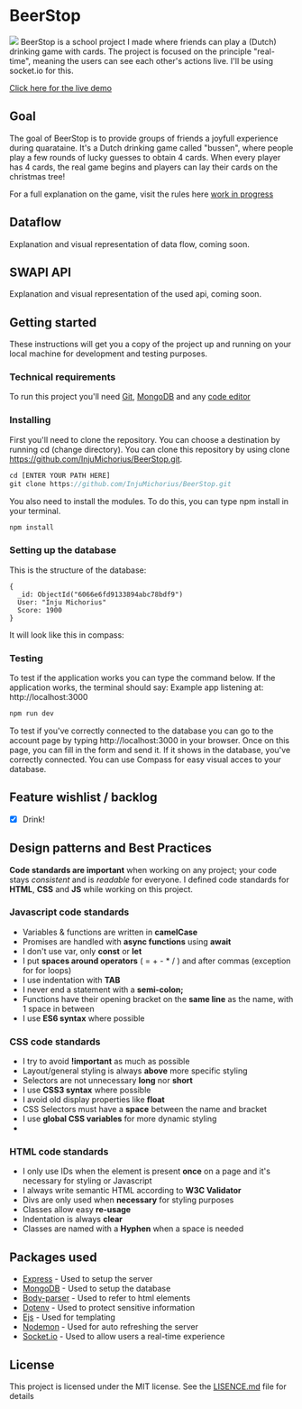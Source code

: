 # BeerStop
![](https://github.com/InjuMichorius/BeerStop/blob/main/public/img/documentation/drinking%20game%20%E2%80%93%204.jpg)
BeerStop is a school project I made where friends can play a (Dutch) drinking game with cards. The project is focused on the principle "real-time", meaning the users can see each other's actions live. I'll be using socket.io for this.

[Click here for the live demo](https://beerstop.herokuapp.com/)

## Goal
The goal of BeerStop is to provide groups of friends a joyfull experience during quarataine. It's a Dutch drinking game called "bussen", where people play a few rounds of lucky guesses to obtain 4 cards. When every player has 4 cards, the real game begins and players can lay their cards on the christmas tree!

For a full explanation on the game, visit the rules here [work in progress](https://github.com/InjuMichorius/BeerStop/wiki/Wireflow)

## Dataflow
Explanation and visual representation of data flow, coming soon.

## SWAPI API
Explanation and visual representation of the used api, coming soon.

## Getting started
These instructions will get you a copy of the project up and running on your local machine for development and testing purposes.

### Technical requirements
To run this project you'll need [Git](https://git-scm.com/downloads), [MongoDB](https://www.mongodb.com) and any [code editor](https://code.visualstudio.com/download)

### Installing
First you'll need to clone the repository. You can choose a destination by running cd (change directory). You can clone this repository by using clone https://github.com/InjuMichorius/BeerStop.git.

```js
cd [ENTER YOUR PATH HERE]
git clone https://github.com/InjuMichorius/BeerStop.git
```
You also need to install the modules. To do this, you can type npm install in your terminal.

```js
npm install
```
### Setting up the database
This is the structure of the database:
```
{
  _id: ObjectId("6066e6fd9133894abc78bdf9")
  User: "Inju Michorius"
  Score: 1900
}
```

It will look like this in compass:
![]()

### Testing
To test if the application works you can type the command below. If the application works, the terminal should say: Example app listening at: http://localhost:3000
```js
npm run dev
```
To test if you've correctly connected to the database you can go to the account page by typing http://localhost:3000 in your browser. Once on this page, you can fill in the form and send it. If it shows in the database, you've correctly connected. You can use Compass for easy visual acces to your database.

## Feature wishlist / backlog
- [X] Drink!


## Design patterns and Best Practices
__Code standards are important__ when working on any project; your code stays *consistent* and is *readable* for everyone. I defined code standards for __HTML__, __CSS__ and __JS__ while working on this project.

### Javascript code standards
* Variables & functions are written in __camelCase__
* Promises are handled with __async functions__ using __await__
* I don't use var, only __const__ or __let__
* I put __spaces around operators__ ( = + - * / ) and after commas (exception for for loops)
* I use indentation with __TAB__
* I never end a statement with a __semi-colon;__
* Functions have their opening bracket on the __same line__ as the name, with 1 space in between
* I use __ES6 syntax__ where possible

### CSS code standards
* I try to avoid __!important__ as much as possible
* Layout/general styling is always __above__ more specific styling
* Selectors are not unnecessary __long__ nor __short__
* I use __CSS3 syntax__ where possible
* I avoid old display properties like __float__
* CSS Selectors must have a __space__ between the name and bracket
* I use __global CSS variables__ for more dynamic styling
* 

### HTML code standards
* I only use IDs when the element is present __once__ on a page and it's necessary for styling or Javascript
* I always write semantic HTML according to __W3C Validator__
* Divs are only used when __necessary__ for styling purposes
* Classes allow easy __re-usage__
* Indentation is always __clear__
* Classes are named with a __Hyphen__ when a space is needed

## Packages used
* [Express](https://www.npmjs.com/package/express) - Used to setup the server
* [MongoDB](https://www.npmjs.com/package/mongodb) - Used to setup the database
* [Body-parser](https://www.npmjs.com/package/body-parser) - Used to refer to html elements
* [Dotenv](https://www.npmjs.com/package/dotenv) - Used to protect sensitive information
* [Ejs](https://www.npmjs.com/package/ejs) - Used for templating
* [Nodemon](https://www.npmjs.com/package/nodemon) - Used for auto refreshing the server
* [Socket.io](https://www.https://socket.io/) - Used to allow users a real-time experience

## License
This project is licensed under the MIT license. See the [LISENCE.md](https://github.com/InjuMichorius/Filmaholic/blob/master/LICENSE) file for details
